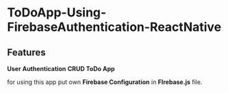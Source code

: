 # ToDoApp-Using-FirebaseAuthentication-ReactNative

## Features
**User Authentication**
**CRUD ToDo App**

for using this app put own **Firebase Configuration** in **FIrebase.js** file.
